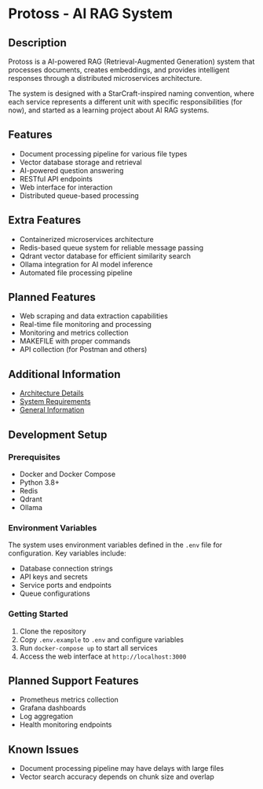 # Protoss - AI RAG System

## Description
Protoss is a AI-powered RAG (Retrieval-Augmented Generation) system that processes documents, creates embeddings, and provides intelligent responses through a distributed microservices architecture.

The system is designed with a StarCraft-inspired naming convention, where each service represents a different unit with specific responsibilities (for now), and started as a learning project about AI RAG systems.

## Features
- Document processing pipeline for various file types
- Vector database storage and retrieval
- AI-powered question answering
- RESTful API endpoints
- Web interface for interaction
- Distributed queue-based processing

## Extra Features
- Containerized microservices architecture
- Redis-based queue system for reliable message passing
- Qdrant vector database for efficient similarity search
- Ollama integration for AI model inference
- Automated file processing pipeline

## Planned Features
- Web scraping and data extraction capabilities
- Real-time file monitoring and processing
- Monitoring and metrics collection
- MAKEFILE with proper commands
- API collection (for Postman and others)

## Additional Information
- [Architecture Details](docs/architecture.md)
- [System Requirements](docs/requirements.md)
- [General Information](docs/informations.md)

## Development Setup

### Prerequisites
- Docker and Docker Compose
- Python 3.8+
- Redis
- Qdrant
- Ollama

### Environment Variables
The system uses environment variables defined in the `.env` file for configuration. Key variables include:
- Database connection strings
- API keys and secrets
- Service ports and endpoints
- Queue configurations

### Getting Started
1. Clone the repository
2. Copy `.env.example` to `.env` and configure variables
3. Run `docker-compose up` to start all services
4. Access the web interface at `http://localhost:3000`

## Planned Support Features
- Prometheus metrics collection
- Grafana dashboards
- Log aggregation
- Health monitoring endpoints

## Known Issues
- Document processing pipeline may have delays with large files
- Vector search accuracy depends on chunk size and overlap 

